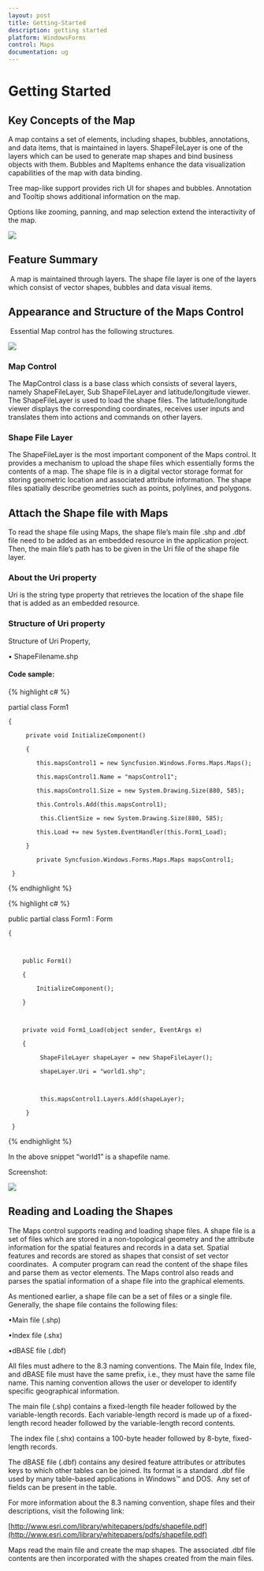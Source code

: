 ```yaml
---
layout: post
title: Getting-Started
description: getting started
platform: WindowsForms
control: Maps
documentation: ug
---
```


# Getting Started

## Key Concepts of the Map

A map contains a set of elements, including shapes, bubbles, annotations, and data items, that is maintained in layers. ShapeFileLayer is one of the layers which can be used to generate map shapes and bind business objects with them. Bubbles and MapItems enhance the data visualization capabilities of the map with data binding.

Tree map-like support provides rich UI for shapes and bubbles. Annotation and Tooltip shows additional information on the map.



Options like zooming, panning, and map selection extend the interactivity of the map.

![](Getting-Started_images/Getting-Started_img1.png)


## Feature Summary

 A map is maintained through layers. The shape file layer is one of the layers which consist of vector shapes, bubbles and data visual items.

## Appearance and Structure of the Maps Control

 Essential Map control has the following structures. 



![](Getting-Started_images/Getting-Started_img2.png)





### Map Control

The MapControl class is a base class which consists of several layers, namely ShapeFileLayer, Sub ShapeFileLayer and latitude/longitude viewer. The ShapeFileLayer is used to load the shape files. The latitude/longitude viewer displays the corresponding coordinates, receives user inputs and translates them into actions and commands on other layers.

### Shape File Layer

The ShapeFileLayer is the most important component of the Maps control. It provides a mechanism to upload the shape files which essentially forms the contents of a map. The shape file is in a digital vector storage format for storing geometric location and associated attribute information. The shape files spatially describe geometries such as points, polylines, and polygons.

## Attach the Shape file with Maps

To read the shape file using Maps, the shape file’s main file .shp and .dbf file need to be added as an embedded resource in the application project. Then, the main file’s path has to be given in the Uri file of the shape file layer.

### About the Uri property

Uri is the string type property that retrieves the location of the shape file that is added as an embedded resource.

### Structure of Uri property

Structure of Uri Property,

• ShapeFilename.shp

#### Code sample:

{% highlight c# %}



partial class Form1

    {

         private void InitializeComponent()

         {

            this.mapsControl1 = new Syncfusion.Windows.Forms.Maps.Maps();

            this.mapsControl1.Name = "mapsControl1";

            this.mapsControl1.Size = new System.Drawing.Size(880, 585); 

            this.Controls.Add(this.mapsControl1);  

             this.ClientSize = new System.Drawing.Size(880, 585);          

            this.Load += new System.EventHandler(this.Form1_Load);

         }

            private Syncfusion.Windows.Forms.Maps.Maps mapsControl1;

     }  

{% endhighlight %}

{% highlight c# %}

public partial class Form1 : Form

    {



        public Form1()

        {

            InitializeComponent();

        }



        private void Form1_Load(object sender, EventArgs e)

        {

             ShapeFileLayer shapeLayer = new ShapeFileLayer();

             shapeLayer.Uri = "world1.shp";



             this.mapsControl1.Layers.Add(shapeLayer);

         }

     }       

{% endhighlight %}
	 
In the above snippet “world1” is a shapefile name.


Screenshot:

![](Getting-Started_images/Getting-Started_img3.png)


## Reading and Loading the Shapes

The Maps control supports reading and loading shape files. A shape file is a set of files which are stored in a non-topological geometry and the attribute information for the spatial features and records in a data set. Spatial features and records are stored as shapes that consist of set vector coordinates.  A computer program can read the content of the shape files and parse them as vector elements. The Maps control also reads and parses the spatial information of a shape file into the graphical elements.

As mentioned earlier, a shape file can be a set of files or a single file. Generally, the shape file contains the following files:

•Main file (.shp)

•Index file (.shx)

•dBASE file (.dbf)



All files must adhere to the 8.3 naming conventions. The Main file, Index file, and dBASE file must have the same prefix, i.e., they must have the same file name. This naming convention allows the user or developer to identify specific geographical information.

The main file (.shp) contains a fixed-length file header followed by the variable-length records. Each variable-length record is made up of a fixed-length record header followed by the variable-length record contents. 

 The index file (.shx) contains a 100-byte header followed by 8-byte, fixed-length records.

The dBASE file (.dbf) contains any desired feature attributes or attributes keys to which other tables can be joined. Its format is a standard .dbf file used by many table-based applications in Windows™ and DOS.  Any set of fields can be present in the table.

For more information about the 8.3 naming convention, shape files and their descriptions, visit the following link:

[http://www.esri.com/library/whitepapers/pdfs/shapefile.pdf](http://www.esri.com/library/whitepapers/pdfs/shapefile.pdf)

Maps read the main file and create the map shapes. The associated .dbf file contents are then incorporated with the shapes created from the main files.